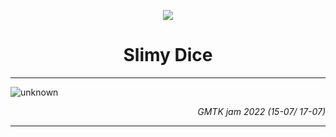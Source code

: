 <div align="center">
  <p>
  <img src="https://user-images.githubusercontent.com/67174666/179845078-7a573e02-9d15-4695-9420-484ea3a9c961.png"/>  
  <h1>Slimy Dice</h1>  
  </p>
</div>

---

![unknown](https://user-images.githubusercontent.com/67174666/179720651-f0a85e66-1c45-4d4a-b9e6-b7aa11486dbe.png)
<p align="right">
  <i>GMTK jam 2022 (15-07/ 17-07)</i>
</p>

---
